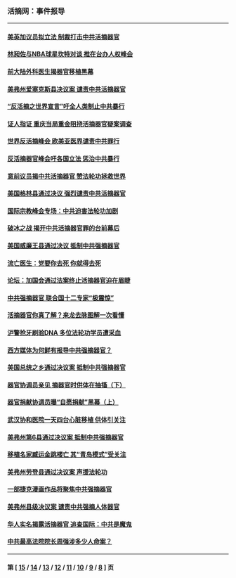 ### 活摘网：事件报导
---
#### [美英加议员拟立法 制裁打击中共活摘器官](../../pages/nf5877/n13430251.md?03120430) 
#### [林昶佐与NBA球星坎特对谈 推在台办人权峰会](../../pages/nf5877/n13414467.md?03120430) 
#### [前大陆外科医生揭器官移植黑幕](../../pages/nf5877/n13401416.md?03120430) 
#### [美弗州爱塞克斯县决议案 谴责中共活摘器官](../../pages/nf5877/n13320919.md?03120430) 
#### [“反活摘之世界宣言”吁全人类制止中共暴行](../../pages/nf5877/n13259730.md?03120430) 
#### [证人指证 重庆当局重金阻挠活摘器官疑案调查](../../pages/nf5877/n13259127.md?03120430) 
#### [世界反活摘峰会 欧美亚医界谴责中共罪行](../../pages/nf5877/n13253550.md?03120430) 
#### [反活摘器官峰会吁各国立法 惩治中共暴行](../../pages/nf5877/n13245052.md?03120430) 
#### [意前议员揭中共活摘器官 赞法轮功拯救世界](../../pages/nf5877/n13203445.md?03120430) 
#### [美国格林县通过决议 强烈谴责中共活摘器官](../../pages/nf5877/n13119367.md?03120430) 
#### [国际宗教峰会专场：中共迫害法轮功加剧](../../pages/nf5877/n13088279.md?03120430) 
#### [破冰之战 揭开中共活摘器官罪的台前幕后](../../pages/nf5877/n13082457.md?03120430) 
#### [美国威廉王县通过决议 抵制中共强摘器官](../../pages/nf5877/n13056521.md?03120430) 
#### [流亡医生：党要你去死 你就得去死](../../pages/nf5877/n13052835.md?03120430) 
#### [论坛：加国会通过法案终止活摘器官迫在眉睫](../../pages/nf5877/n13029839.md?03120430) 
#### [中共强摘器官 联合国十二专家“极震惊”](../../pages/nf5877/n13024313.md?03120430) 
#### [活摘器官你真了解？来龙去脉图解一次看懂](../../pages/nf5877/n13013820.md?03120430) 
#### [沪警抢牙刷验DNA 多位法轮功学员遭采血](../../pages/nf5877/n12969218.md?03120430) 
#### [西方媒体为何鲜有报导中共强摘器官？](../../pages/nf5877/n12932034.md?03120430) 
#### [美国总统之乡通过决议案 抵制中共强摘器官](../../pages/nf5877/n12908242.md?03120430) 
#### [器官协调员亲见 摘器官时供体在抽搐（下）](../../pages/nf5877/n12898622.md?03120430) 
#### [器官捐献协调员曝“自愿捐献”黑幕（上）](../../pages/nf5877/n12878830.md?03120430) 
#### [武汉协和医院一天四台心脏移植 供体引关注](../../pages/nf5877/n12863175.md?03120430) 
#### [美弗州第6县通过决议案 抵制中共强摘器官](../../pages/nf5877/n12805218.md?03120430) 
#### [移植名家臧运金跳楼亡 其“青岛模式”受关注](../../pages/nf5877/n12803746.md?03120430) 
#### [美弗州劳登县通过决议案 声援法轮功](../../pages/nf5877/n12785715.md?03120430) 
#### [一部捷克漫画作品将聚焦中共强摘器官](../../pages/nf5877/n12785954.md?03120430) 
#### [美弗州县级决议案 谴责中共强摘人体器官](../../pages/nf5877/n12721290.md?03120430) 
#### [华人实名揭露活摘器官 追查国际：中共是魔鬼](../../pages/nf5877/n12691724.md?03120430) 
#### [中共最高法院院长周强涉多少人命案？](../../pages/nf5877/n12678074.md?03120430) 

---
#### 第 [ [15](./15.md?03120430) / [14](./14.md?03120430) / [13](./13.md?03120430) / [12](./12.md?03120430) / [11](./11.md?03120430) / [10](./10.md?03120430) / [9](./9.md?03120430) / [8](./8.md?03120430) ] 页
